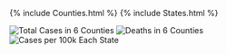 {% include Counties.html %}
{% include States.html %}

![Total Cases in 6 Counties](https://user-images.githubusercontent.com/97544383/162246240-32e25294-4983-4409-ac7b-3a323d14de2a.png)
![Deaths in 6 Counties](https://user-images.githubusercontent.com/97544383/162246304-d4aba6a8-f4d0-445c-b3e1-339e4e262175.png)
![Cases per 100k Each State](https://user-images.githubusercontent.com/97544383/162247564-ebfa5aec-a831-4d96-a498-314d5b9628a6.png)
